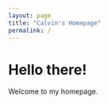 ```yaml
---
layout: page
title: "Calvin's Homepage"
permalink: /
---
```

# Hello there!
Welcome to my homepage.
